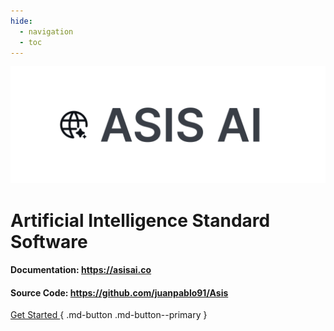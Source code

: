 ```yaml
---
hide:
  - navigation
  - toc
---
```


![LOGO](assets/logo.png)

# Artificial Intelligence Standard Software

#### **Documentation**: <a href="https://asisai.co" target="_blank">https://asisai.co</a>

#### **Source Code**: <a href="https://github.com/juanpablo91/Asis" target="_blank">https://github.com/juanpablo91/Asis</a>

[Get Started ](page1/){ .md-button .md-button--primary }
